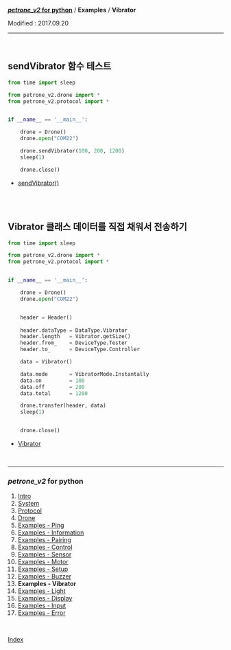 **[*petrone_v2* for python](index.md)** / **Examples** / **Vibrator**

Modified : 2017.09.20

---

<br>


## <a name="Vibrator">sendVibrator 함수 테스트</a>

```py
from time import sleep

from petrone_v2.drone import *
from petrone_v2.protocol import *


if __name__ == '__main__':

    drone = Drone()
    drone.open("COM22")

    drone.sendVibrator(100, 200, 1200)
    sleep(1)

    drone.close()
```

- [sendVibrator()](04_drone.md#sendVibrator)


<br>
<br>


## <a name="Class_Vibrator">Vibrator 클래스 데이터를 직접 채워서 전송하기</a>

```py
from time import sleep

from petrone_v2.drone import *
from petrone_v2.protocol import *


if __name__ == '__main__':

    drone = Drone()
    drone.open("COM22")


    header = Header()
    
    header.dataType = DataType.Vibrator
    header.length   = Vibrator.getSize()
    header.from_    = DeviceType.Tester
    header.to_      = DeviceType.Controller

    data = Vibrator()

    data.mode       = VibratorMode.Instantally
    data.on         = 100
    data.off        = 200
    data.total      = 1200

    drone.transfer(header, data)
    sleep(1)


    drone.close()
```

- [Vibrator](03_protocol.md#Vibrator)


<br>


---

<h3><i>petrone_v2</i> for python</H3>

 1. [Intro](01_intro.md)
 2. [System](02_system.md)
 3. [Protocol](03_protocol.md)
 4. [Drone](04_drone.md)
 5. [Examples - Ping](examples_01_ping.md)
 6. [Examples - Information](examples_02_information.md)
 7. [Examples - Pairing](examples_03_pairing.md)
 8. [Examples - Control](examples_04_control.md)
 9. [Examples - Sensor](examples_05_sensor.md)
10. [Examples - Motor](examples_06_motor.md)
11. [Examples - Setup](examples_07_setup.md)
12. [Examples - Buzzer](examples_08_buzzer.md)
13. **Examples - Vibrator**
14. [Examples - Light](examples_10_light.md)
15. [Examples - Display](examples_11_display.md)
16. [Examples - Input](examples_12_input.md)
17. [Examples - Error](examples_13_error.md)

<br>

[Index](index.md)
